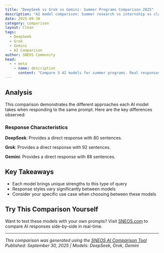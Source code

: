 ```yaml
---
title: "DeepSeek vs Grok vs Gemini: Summer Programs Comparison 2025"
description: "AI model comparison: Summer research vs internship vs classes - best use of summer break..."
date: 2025-09-30
category: comparison
layout: Clean
tags:
  - DeepSeek
  - Grok
  - Gemini
  - AI Comparison
author: SNEOS Community
head:
  - - meta
    - name: description
      content: "Compare 3 AI models for summer programs. Real responses from DeepSeek, Grok, Gemini with detailed analysis."
---
```


<ChatComparison
  title="DeepSeek vs Grok vs Gemini: Summer Programs Comparison 2025"
  prompt="Summer research vs internship vs classes - best use of summer break"
  :responses='{
    "DeepSeek": "Of course! This is a classic and crucial question for students. The \u0022best\u0022 use of your summer break isn\u0027t one-size-fits-all; it depends entirely on your **academic year, career goals, and personal circumstances.**\n\nLet\u0027s break down the pros and cons of each and then create a decision-making framework.\n\n---\n\n### 1. Summer Research\n\nThis involves working in a university lab, on a faculty-led project, or sometimes at a research institute.\n\n**Pros:**\n*   **Deep Academic Development:** You gain deep, specialized knowledge in a niche area. This is invaluable for graduate school (Master\u0027s/PhD) applications.\n*   **Mentorship:** You work closely with a professor or PhD student, who can become a powerful mentor and write you a strong, detailed letter of recommendation.\n*   **Skill Building:** You learn rigorous research methods, data analysis, academic writing, and how to use specialized equipment/software.\n*   **Publication/Presentation Potential:** A successful project could lead to your name on a research paper or a presentation at a conference\u2014a huge boost for your CV.\n*   **Exploration:** It\u0027s a low-risk way to see if you truly enjoy the \u0022grind\u0022 of academic research before committing to grad school.\n\n**Cons:**\n*   **Often Lower Pay (or Unpaid):** Stipends are common, but they are usually less than corporate internship salaries.\n*   **Less \u0022Corporate\u0022 Experience:** Doesn\u0027t directly translate to the day-to-day experience of most industry jobs.\n*   **Can Be Isolating:** The work is often independent and focused, with less of the team-based, fast-paced environment of an office.\n\n**Best For:** Students strongly considering graduate school (especially in STEM, social sciences, and humanities), pre-med students, and those who want to deeply explore a specific academic field.\n\n---\n\n### 2. Internship\n\nThis is a temporary position within a company, organization, or government agency.\n\n**Pros:**\n*   **Direct Industry Experience:** You learn how a real company operates, the specific tools they use, and the pace of the industry. This is the #1 thing employers look for.\n*   **Networking:** You build a professional network of colleagues and managers. A successful internship often leads to a full-time job offer.\n*   **Resume \u0026 Skill Building:** You gain practical, marketable skills (e.g., specific software, project management, client relations) that make you a more attractive job candidate.\n*   **Typically Higher Pay:** Corporate internships are usually well-compensated.\n*   **Career Clarification:** Helps you figure out what you *do* and *do not* want in a future job and company culture.\n\n**Cons:**\n*   **Can Be \u0022Grunt Work\u0022:** Not all internships are created equal. Some may involve more administrative tasks than substantive projects.\n*   **Less Academic:** Doesn\u0027t contribute directly to your academic profile for grad school in the same way research does.\n*   **Competitive:** Landing a top-tier internship can be very competitive, often requiring early applications (fall/early spring).\n\n**Best For:** Students aiming to enter the workforce immediately after graduation, those looking to transition into a new industry, and anyone wanting to build their professional network and resume.\n\n---\n\n### 3. Summer Classes\n\nTaking courses to get ahead or catch up on your degree requirements.\n\n**Pros:**\n*   **Accelerate Graduation:** Lighten your course load during the regular semester or graduate early, saving time and money.\n*   **Improve GPA:** You can focus intensely on one or two difficult subjects without the distraction of a full course load.\n*   **Focus on Prerequisites:** Knock out required courses that are gateways to the advanced classes you really want to take.\n*   **Flexibility:** Online and asynchronous options provide location and schedule flexibility.\n\n**Cons:**\n*   **Opportunity Cost:** You are sacrificing the chance to gain real-world experience (research or internship) that could be more valuable for your long-term goals.\n*   **Cost:** Summer tuition is an additional expense.\n*   **Fast-Paced:** Condensing a semester\u0027s work into a few weeks can be intense and stressful.\n*   **No Professional Experience:** Your resume doesn\u0027t get a significant boost compared to the other options.\n\n**Best For:** Students who need to catch up on credits, want to graduate early, need to improve their GPA for a competitive program, or have a specific academic hurdle to overcome.\n\n---\n\n### Decision-Making Framework: Ask Yourself These Questions\n\n**1. What is your primary goal for after graduation?**\n*   **Graduate/Professional School (Med, Law, PhD):** **Research** is often the top choice. It builds your academic profile and provides crucial recommendation letters.\n*   **Get a Job Immediately:** **Internship** is the clear winner. It provides experience and often leads directly to a job offer.\n*   **Unsure:** An **internship** can help you test the waters of a potential career, or a **research** position can help you explore academia.\n\n**2. What year are you in?**\n*   **First-Year/Sophomore:** This is the time for exploration. Try a research position in a field you\u0027re curious about, or a introductory-level internship. You can also use this time to **knock out general education requirements with summer classes** to free up your later years for advanced internships/research.\n*   **Junior:** **This is the most critical summer.** A high-quality **internship** is often expected and is a direct pipeline to a full-time job. For grad school, a substantive **research** experience is essential.\n*   **Senior (upcoming):** If you don\u0027t have a job lined up, a final **internship** is crucial. If you\u0027re applying to grad school, a final intensive **research** experience can strengthen your application.\n\n**3. What does your resume/CV currently lack?**\n*   If your resume is full of academic projects but has no work experience -\u003E **Prioritize an Internship.**\n*   If you have work experience but no deep, specialized projects -\u003E **Prioritize Research.**\n*   If you\u0027re behind on credits and it\u0027s preventing you from taking key major courses -\u003E **Consider Summer Classes.**\n\n**4. Can you combine them? (The \u0022Power Move\u0022)**\n*   **Internship \u002B Online Class:** A lighter, asynchronous class can be manageable alongside a full-time internship.\n*   **Research for Credit:** Some research positions can be taken for academic credit, checking a box for your degree.\n*   **Part-Time Internship/Research \u002B One Class:** A balanced approach if you can find the right opportunities.\n\n### The Hybrid \u0026 \u0022Soft\u0022 Option\n\nDon\u0027t forget about other valuable uses of time:\n*   **Personal Projects:** Building an app, starting a blog, creating a portfolio. This shows initiative and skill.\n*   **Travel/Volunteering:** Broadens your perspective and can be framed positively in interviews.\n*   **Rest:** Burnout is real. A summer of working a simple job and recharging can be the \u0022best\u0022 choice for your long-term mental health and academic performance.\n\n### Final Recommendation\n\nThere is no single \u0022best\u0022 choice, but a strong general guideline is:\n\n*   **For career-focused students:** Prioritize securing a high-quality **internship**, especially in your junior year.\n*   **For academia-focused students:** Prioritize securing a substantive **research** position.\n*   **Use summer classes strategically** to enable more freedom for internships/research during your later years, not as a default.\n\n**Your best bet is to start planning early (in the fall!), talk to your academic advisor and career center, and make a deliberate choice that aligns with your unique path.**",
    "Grok": "Deciding how to best use your summer break\u2014whether through summer research, an internship, or taking classes\u2014depends on your personal goals, career aspirations, financial situation, and academic needs. Below is a breakdown of each option to help you weigh the pros and cons and determine the best use of your summer:\n\n---\n\n### 1. Summer Research\n**What it is**: Working on a research project, often under a professor or in a lab, to contribute to academic studies or develop specific skills in your field.\n\n#### Pros:\n- **Builds Specialized Skills**: Research experience helps develop critical thinking, problem-solving, and technical skills (e.g., data analysis, lab techniques).\n- **Boosts Grad School Applications**: Research experience is highly valued for graduate programs (e.g., PhD, MD, or master\u2019s degrees) and often leads to publications or conference presentations.\n- **Networking Opportunities**: Working closely with professors and researchers can lead to strong mentorship and recommendation letters.\n- **Exploration of Interests**: Allows you to test if research or a specific field is a good fit for you.\n- **Potential Stipends**: Some research programs (e.g., REUs \u2013 Research Experiences for Undergraduates) offer paid opportunities or cover living expenses.\n\n#### Cons:\n- **Time-Intensive**: Research often requires long hours and may not leave much time for other activities.\n- **Not Always Paid**: Many research opportunities are unpaid or offer minimal compensation.\n- **Less Industry Focus**: If you\u0027re not planning to pursue academia or grad school, research may not directly align with industry career goals.\n\n#### Best for:\n- Students interested in academia, grad school, or fields like science, engineering, or medicine.\n- Those who want to explore a specific topic in-depth or build a relationship with a mentor.\n\n#### Tips:\n- Look for funded programs like REUs (for STEM students in the U.S.) or reach out to professors at your university to inquire about summer projects.\n- Prioritize projects that align with your long-term goals or could lead to a publication or presentation.\n\n---\n\n### 2. Internship\n**What it is**: A temporary work experience, often in an industry setting, designed to provide hands-on exposure to a specific career field.\n\n#### Pros:\n- **Real-World Experience**: Internships provide practical skills and insight into a specific job or industry.\n- **Career Networking**: You\u2019ll build connections with professionals who can help with future job searches or provide references.\n- **Resume Booster**: Internships are highly valued by employers and can make you stand out in job applications.\n- **Potential Job Offers**: Many internships lead to full-time job offers after graduation.\n- **Paid Opportunities**: Many internships (especially in tech, finance, and engineering) offer competitive pay.\n\n#### Cons:\n- **Competitive Application Process**: Securing a good internship can be challenging and requires early planning.\n- **May Not Be Paid**: Some internships, especially in creative fields or non-profits, are unpaid, which may not be feasible if you need income.\n- **Variable Quality**: Some internships may involve menial tasks rather than meaningful work, depending on the company.\n\n#### Best for:\n- Students looking to enter a specific industry or gain practical experience.\n- Those prioritizing career readiness and professional connections over academic pursuits.\n\n#### Tips:\n- Apply early (many deadlines are in the fall or winter for summer internships).\n- Tailor your resume and cover letter to each opportunity.\n- Look for internships through university career centers, platforms like LinkedIn or Handshake, or company websites.\n\n---\n\n### 3. Summer Classes\n**What it is**: Taking courses during the summer to complete academic requirements, explore new subjects, or lighten your course load during the regular semester.\n\n#### Pros:\n- **Accelerate Graduation**: Summer classes can help you graduate early or stay on track if you\u2019ve fallen behind.\n- **Focus on Fewer Subjects**: Taking one or two classes allows deeper focus compared to a full semester load.\n- **Lighten Future Semesters**: Completing requirements over the summer can free up time for other activities (like internships or research) during the academic year.\n- **Explore Interests**: You can take electives or classes outside your major to broaden your knowledge.\n- **Improve GPA**: Retaking a class or focusing on a challenging subject in a quieter summer setting can boost your grades.\n\n#### Cons:\n- **Costly**: Summer classes often come with additional tuition fees, and financial aid may not cover them.\n- **Burnout Risk**: Taking classes year-round without a break can lead to academic fatigue.\n- **Missed Opportunities**: You might miss out on internships, research, or travel that could offer more unique experiences.\n- **Less Social**: Summer campuses are often quieter, with fewer extracurricular activities or peer interactions.\n\n#### Best for:\n- Students who need to catch up on credits, graduate early, or improve their academic standing.\n- Those with scheduling conflicts during the regular semester (e.g., athletes or students with specific program requirements).\n\n#### Tips:\n- Check if summer classes are covered by financial aid or scholarships.\n- Look for online classes to save on housing costs and add flexibility.\n- Balance coursework with personal time to avoid burnout.\n\n---\n\n### Comparison and Decision-Making Factors\n\n| **Criteria**             | **Summer Research**                | **Internship**                    | **Summer Classes**               |\n|--------------------------|------------------------------------|-----------------------------------|-----------------------------------|\n| **Career Impact**        | Best for academia/grad school     | Best for industry jobs            | Best for academic progress       |\n| **Skill Development**    | Specialized, technical            | Practical, industry-specific      | Academic, foundational           |\n| **Networking**           | Mentors, professors, researchers  | Industry professionals            | Limited, mostly peers            |\n| **Compensation**         | Often unpaid or stipend           | Often paid (varies by field)      | Costs money (tuition)            |\n| **Time Commitment**      | High, often full-time             | High, often full-time             | Flexible (1-2 classes possible)  |\n\n---\n\n### How to Decide: Key Questions\n1. **What are your long-term goals?**\n   - If you\u2019re aiming for grad school or a research career (e.g., PhD, medicine), prioritize **summer research**.\n   - If you\u2019re looking to enter the workforce after graduation, an **internship** is typically the better choice.\n   - If you need to meet academic requirements or improve your standing, **summer classes** make sense.\n\n2. **What is your financial situation?**\n   - If you need to earn money, prioritize paid internships or research stipends.\n   - If you can\u2019t afford additional tuition, avoid summer classes unless they\u2019re critical.\n\n3. **What is your academic standing?**\n   - If you\u2019re behind on credits or at risk of not graduating on time, summer classes might be necessary.\n   - If you\u2019re on track or ahead, focus on experiential learning (research or internship).\n\n4. **What does your resume need?**\n   - If you lack practical experience, an internship can fill that gap.\n   - If you\u2019re applying to grad school and need research experience or publications, prioritize research.\n\n5. **Do you need a break?**\n   - If you\u2019re feeling burned out, consider a lighter summer with classes or part-time opportunities rather than a full-time commitment.\n\n---\n\n### Hybrid Options\nIf you\u2019re torn between options, consider combining them:\n- **Part-Time Internship \u002B Classes**: Take one online summer class while working a part-time internship.\n- **Research \u002B Internship**: Some university research programs are part-time, allowing you to intern elsewhere.\n- **Short-Term Commitments**: Look for shorter internships or research programs (e.g., 6-8 weeks) so you can use the rest of the summer for classes or personal time.\n\n---\n\n### Final Recommendation\n- **If you\u2019re an underclassman (freshman/sophomore)**: Focus on exploration. Try summer research or classes to build a strong academic foundation and figure out your interests. Internships at this stage are less critical unless you\u2019re in a field like tech or finance where early experience matters.\n- **If you\u2019re an upperclassman (junior/senior)**: Prioritize internships to build career-ready skills and connections. Research is also valuable if grad school is your goal, but industry experience often takes precedence for most career paths.\n- **If you\u2019re struggling academically**: Take summer classes to catch up or improve your GPA.\n\nNo matter what you choose, plan ahead\u2014many opportunities have early deadlines (fall or winter for summer programs). Reflect on your priorities (academic, career, financial, personal) and choose the option that aligns best with your current needs and future goals. If possible, consult with academic advisors, career counselors, or mentors for personalized advice.",
    "Gemini": "There\u0027s no single \u0022best\u0022 use of your summer break. The ideal choice depends entirely on your individual goals, interests, academic background, and financial situation. Here\u0027s a breakdown to help you decide:\n\n**Summer Research**\n\n*   **Pros:**\n    *   **Deep Dive:** Allows for focused, in-depth exploration of a specific research question.\n    *   **Skill Development:** Develops critical thinking, problem-solving, data analysis, scientific writing, and lab techniques.\n    *   **Networking:** Opportunity to work closely with professors, graduate students, and other researchers.\n    *   **Resume Boost:** Demonstrates intellectual curiosity, initiative, and research capabilities, especially valuable for graduate school applications or research-oriented careers.\n    *   **Potential Publications/Presentations:** If your research yields significant results, you may have the opportunity to contribute to publications or present at conferences.\n    *   **Letters of Recommendation:** Working closely with a professor can lead to a strong letter of recommendation.\n    *   **Can be Paid or Unpaid:** Some research positions offer stipends or hourly wages, while others are unpaid volunteer positions.\n\n*   **Cons:**\n    *   **Commitment:** Usually requires a significant time commitment (often full-time) for several weeks or months.\n    *   **Potentially Repetitive:** Some research tasks can be tedious or repetitive.\n    *   **May Not Be Directly Relevant to Career Goals:** The specific research topic may not align perfectly with your desired career path.\n    *   **Can Be Competitive:** Securing a research position, especially a paid one, can be competitive.\n\n*   **Best For:**\n    *   Students considering graduate school, particularly in STEM fields.\n    *   Students interested in pursuing a research-oriented career.\n    *   Students who enjoy intellectual challenges and problem-solving.\n    *   Students who want to build a strong relationship with a professor.\n\n**Internship**\n\n*   **Pros:**\n    *   **Real-World Experience:** Provides practical experience in a professional setting.\n    *   **Career Exploration:** Helps you explore different industries, roles, and company cultures.\n    *   **Networking:** Opportunity to build connections with professionals in your field of interest.\n    *   **Skill Development:** Develops professional skills such as communication, teamwork, time management, and industry-specific tools.\n    *   **Resume Boost:** Makes you a more competitive candidate for future jobs.\n    *   **Potential Job Offer:** Some internships lead to full-time job offers after graduation.\n    *   **Often Paid:** Many internships offer a salary or hourly wage.\n\n*   **Cons:**\n    *   **Can Be Competitive:** Securing a desirable internship can be very competitive.\n    *   **Potentially Less Intellectual Depth:** May not involve the same level of intellectual challenge as research.\n    *   **Can Be Time-Consuming:** Internships typically require a significant time commitment (often full-time).\n    *   **May Not Be Aligned with Academic Interests:** The internship tasks may not directly relate to your academic studies.\n    *   **Can Be Unpaid (But Should Be Evaluated Carefully):** Unpaid internships are becoming less common and should be carefully evaluated to ensure they provide valuable experience and don\u0027t exploit students.\n\n*   **Best For:**\n    *   Students who want to gain practical experience in their field of interest.\n    *   Students who want to explore different career paths.\n    *   Students who want to build their professional network.\n    *   Students who want to improve their job prospects after graduation.\n\n**Summer Classes**\n\n*   **Pros:**\n    *   **Accelerated Progress:** Allows you to complete your degree requirements more quickly.\n    *   **Catching Up:** Provides an opportunity to catch up if you\u0027ve fallen behind in your studies.\n    *   **Flexibility:** Often offered in shorter, more flexible formats than regular semester courses.\n    *   **Focus:** Allows you to focus on a smaller number of courses without the distractions of the regular semester.\n    *   **Smaller Class Sizes:** Summer classes often have smaller class sizes, leading to more personalized attention.\n    *   **Prerequisite Advantage:** Complete prerequisites for Fall or Spring courses.\n\n*   **Cons:**\n    *   **Can Be Expensive:** Summer courses often require tuition fees.\n    *   **Intense Pace:** Summer courses are often taught at an accelerated pace, requiring more time commitment per day.\n    *   **Limited Breaks:** Fewer breaks than regular semester courses, which can lead to burnout.\n    *   **Less Social Interaction:** May have less social interaction compared to the regular semester.\n    *   **Less Time for Other Activities:** Reduces the time available for other summer activities such as internships, research, travel, or personal pursuits.\n\n*   **Best For:**\n    *   Students who want to graduate early.\n    *   Students who need to catch up on credits.\n    *   Students who want to focus on specific subjects without the distractions of the regular semester.\n    *   Students who need to fulfill prerequisite requirements.\n    *   Students on a very tight budget who can\u0027t afford an unpaid internship.\n    *   Students who want to improve their GPA in certain subjects.\n\n**Key Questions to Ask Yourself:**\n\n1.  **What are my long-term career goals?**  Do I want to go to graduate school? Do I want to work in a specific industry?\n2.  **What skills do I need to develop to achieve my goals?**  Do I need research experience? Do I need practical work experience? Do I need to improve my academic performance?\n3.  **What are my financial constraints?**  Can I afford to take unpaid internships?  Can I afford to pay for summer courses?\n4.  **What are my interests and passions?**  What activities do I enjoy doing? What subjects am I curious about?\n5.  **What is my academic standing?** Am I behind on credits? Do I need to improve my GPA?\n\n**How to Decide:**\n\n*   **Career-Focused:** If you know what career you want, pursue an internship in that field.\n*   **Research-Oriented:** If you\u0027re considering grad school or a research career, research is the best choice.\n*   **Accelerated Graduation:** If you want to graduate early or catch up, take summer classes.\n*   **Exploration:** If you\u0027re unsure, an internship in a field that interests you can help you explore.\n*   **Financial Need:** If money is a major concern, prioritize paid opportunities (internships or research) or consider summer classes if you can get financial aid.  If an unpaid internship is the only option, weigh the value of the experience very carefully against the financial burden.\n\n**Combinations:**\n\nIt\u0027s also possible to combine activities. For example, you could:\n\n*   Take a summer class while working a part-time job.\n*   Do a part-time research project alongside a part-time internship.\n*   Volunteer for a short period and then travel or take a break.\n\n**Final Thoughts:**\n\nYour summer break is a valuable opportunity to invest in your future. Choose the option that best aligns with your goals, interests, and resources. Don\u0027t be afraid to experiment and try new things. The key is to be proactive and make the most of your time.  Don\u0027t simply \u0022relax\u0022 all summer - that\u0027s a wasted opportunity.  Even taking one or two courses and working a part-time job demonstrates initiative and allows you to make progress.  Good luck!\n"
  }'
  published-date="12:17"
/>

## Analysis

This comparison demonstrates the different approaches each AI model takes when responding to the same prompt. Here are the key differences observed:

### Response Characteristics

**DeepSeek**: Provides a direct response with 80 sentences. 

**Grok**: Provides a direct response with 92 sentences. 

**Gemini**: Provides a direct response with 88 sentences. 

## Key Takeaways

- Each model brings unique strengths to this type of query
- Response styles vary significantly between models
- Consider your specific use case when choosing between these models

## Try This Comparison Yourself

Want to test these models with your own prompts? Visit [SNEOS.com](https://sneos.com) to compare AI responses side-by-side in real-time.

---

*This comparison was generated using the [SNEOS AI Comparison Tool](https://sneos.com)*
*Published: September 30, 2025 | Models: DeepSeek, Grok, Gemini*
